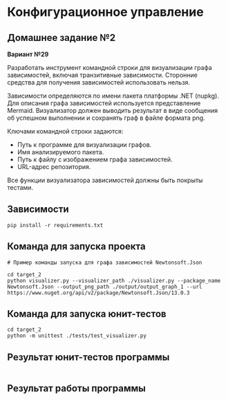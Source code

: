 # Конфигурационное управление

## Домашнее задание №2

**Вариант №29**

Разработать инструмент командной строки для визуализации графа зависимостей, включая транзитивные зависимости. Сторонние средства для получения зависимостей использовать нельзя.

Зависимости определяются по имени пакета платформы .NET (nupkg). Для описания графа зависимостей используется представление Mermaid. Визуализатор должен выводить результат в виде сообщения об успешном выполнении и сохранять граф в файле формата png.

Ключами командной строки задаются:
* Путь к программе для визуализации графов.
* Имя анализируемого пакета.
* Путь к файлу с изображением графа зависимостей.
* URL-адрес репозитория.

Все функции визуализатора зависимостей должны быть покрыты тестами.

## Зависимости
```
pip install -r requirements.txt
```

## Команда для запуска проекта
```
# Пример команды запуска для графа зависимостей Newtonsoft.Json

cd target_2
python visualizer.py --visualizer_path ./visualizer.py --package_name Newtonsoft.Json --output_png_path ./output/output_graph_1 --url https://www.nuget.org/api/v2/package/Newtonsoft.Json/13.0.3
```
## Команда для запуска юнит-тестов
```
cd target_2
python -m unittest ./tests/test_visualizer.py
```

## Результат юнит-тестов программы

![]()

## Результат работы программы

![]()
![]()
![]()
